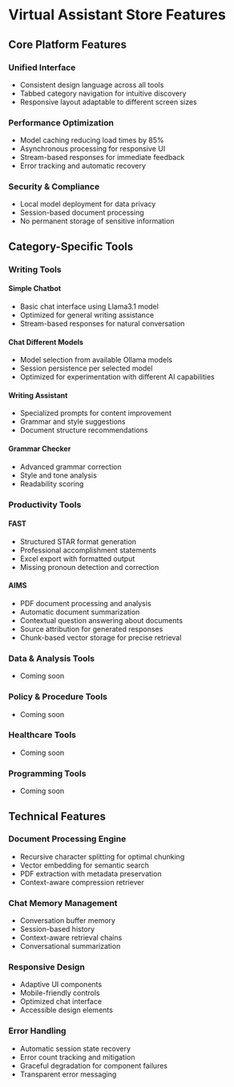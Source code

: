 # Virtual Assistant Store Features

## Core Platform Features

### Unified Interface
- Consistent design language across all tools
- Tabbed category navigation for intuitive discovery
- Responsive layout adaptable to different screen sizes

### Performance Optimization
- Model caching reducing load times by 85%
- Asynchronous processing for responsive UI
- Stream-based responses for immediate feedback
- Error tracking and automatic recovery

### Security & Compliance
- Local model deployment for data privacy
- Session-based document processing
- No permanent storage of sensitive information

## Category-Specific Tools

### Writing Tools

#### Simple Chatbot
- Basic chat interface using Llama3.1 model
- Optimized for general writing assistance
- Stream-based responses for natural conversation

#### Chat Different Models
- Model selection from available Ollama models
- Session persistence per selected model
- Optimized for experimentation with different AI capabilities

#### Writing Assistant
- Specialized prompts for content improvement
- Grammar and style suggestions
- Document structure recommendations

#### Grammar Checker
- Advanced grammar correction
- Style and tone analysis
- Readability scoring

### Productivity Tools

#### FAST
- Structured STAR format generation
- Professional accomplishment statements
- Excel export with formatted output
- Missing pronoun detection and correction

#### AIMS
- PDF document processing and analysis
- Automatic document summarization
- Contextual question answering about documents
- Source attribution for generated responses
- Chunk-based vector storage for precise retrieval

### Data & Analysis Tools
- Coming soon

### Policy & Procedure Tools
- Coming soon

### Healthcare Tools
- Coming soon

### Programming Tools
- Coming soon

## Technical Features

### Document Processing Engine
- Recursive character splitting for optimal chunking
- Vector embedding for semantic search
- PDF extraction with metadata preservation
- Context-aware compression retriever

### Chat Memory Management
- Conversation buffer memory
- Session-based history
- Context-aware retrieval chains
- Conversational summarization

### Responsive Design
- Adaptive UI components
- Mobile-friendly controls
- Optimized chat interface
- Accessible design elements

### Error Handling
- Automatic session state recovery
- Error count tracking and mitigation
- Graceful degradation for component failures
- Transparent error messaging
